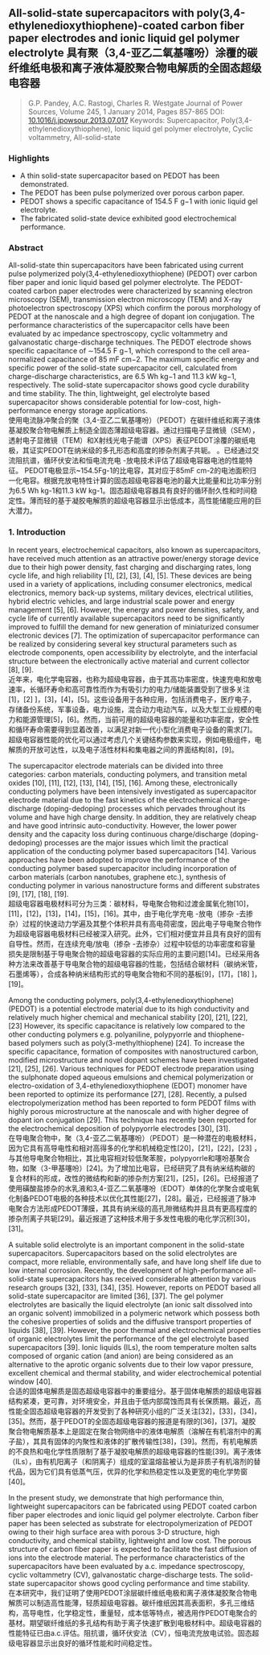 ## All-solid-state supercapacitors with poly(3,4-ethylenedioxythiophene)-coated carbon fiber paper electrodes and ionic liquid gel polymer electrolyte 具有聚（3,4-亚乙二氧基噻吩）涂覆的碳纤维纸电极和离子液体凝胶聚合物电解质的全固态超级电容器

> G.P. Pandey, A.C. Rastogi, Charles R. Westgate
> Journal of Power Sources, Volume 245, 1 January 2014, Pages 857-865
> DOI: [10.1016/j.jpowsour.2013.07.017](https://doi.org/10.1016/j.jpowsour.2013.07.017)
> Keywords: Supercapacitor, Poly(3,4-ethylenedioxythiophene), Ionic liquid gel polymer electrolyte, Cyclic voltammetry, All-solid-state

### Highlights
- A thin solid-state supercapacitor based on PEDOT has been demonstrated.
- The PEDOT has been pulse polymerized over porous carbon paper.
- PEDOT shows a specific capacitance of 154.5 F g−1 with ionic liquid gel electrolyte.
- The fabricated solid-state device exhibited good electrochemical performance.

### Abstract
All-solid-state thin supercapacitors have been fabricated using current pulse polymerized poly(3,4-ethylenedioxythiophene) (PEDOT) over carbon fiber paper and ionic liquid based gel polymer electrolyte. The PEDOT-coated carbon paper electrodes were characterized by scanning electron microscopy (SEM), transmission electron microscopy (TEM) and X-ray photoelectron spectroscopy (XPS) which confirm the porous morphology of PEDOT at the nanoscale and a high degree of  dopant ion conjugation. The performance characteristics of the supercapacitor cells have been evaluated by ac impedance spectroscopy, cyclic voltammetry and galvanostatic charge-discharge techniques. The PEDOT electrode shows specific capacitance of ∼154.5 F g−1, which correspond to the cell area-normalized capacitance of 85 mF cm−2. The maximum specific energy and specific power of the solid-state supercapacitor cell, calculated from charge-discharge characteristics, are 6.5 Wh kg−1 and 11.3 kW kg−1, respectively. The solid-state supercapacitor shows good cycle durability and time stability. The thin, lightweight, gel electrolyte based supercapacitor shows considerable potential for low-cost, high-performance energy storage applications.  
使用电流脉冲聚合的聚（3,4-亚乙二氧基噻吩）（PEDOT）在碳纤维纸和离子液体基凝胶聚合物电解质上制造全固态薄超级电容器。通过扫描电子显微镜（SEM），透射电子显微镜（TEM）和X射线光电子能谱（XPS）表征PEDOT涂覆的碳纸电极，其证实PEDOT在纳米级的多孔形态和高度的掺杂剂离子共轭。 。已经通过交流阻抗谱，循环伏安法和恒电流充电 -放电技术评估了超级电容器电池的性能特征。 PEDOT电极显示~154.5Fg-1的比电容，其对应于85mF cm-2的电池面积归一化电容。根据充放电特性计算的固态超级电容器电池的最大比能量和比功率分别为6.5 Wh kg-1和11.3 kW kg-1。固态超级电容器具有良好的循环耐久性和时间稳定性。薄而轻的基于凝胶电解质的超级电容器显示出低成本，高性能储能应用的巨大潜力。

### 1. Introduction
In recent years, electrochemical capacitors, also known as supercapacitors, have received much attention as an attractive power/energy storage device due to their high power density, fast charging and discharging rates, long cycle life, and high reliability [1], [2], [3], [4], [5]. These devices are being used in a variety of applications, including consumer electronics, medical electronics, memory back-up systems, military devices, electrical utilities, hybrid electric vehicles, and large industrial scale power and energy management [5], [6]. However, the energy and power densities, safety, and cycle life of currently available supercapacitors need to be significantly improved to fulfill the demand for new generation of miniaturized consumer electronic devices [7]. The optimization of supercapacitor performance can be realized by considering several key structural parameters such as electrode components, open accessibility by electrolyte, and the interfacial structure between the electronically active material and current collector [8], [9].  
近年来，电化学电容器，也称为超级电容器，由于其高功率密度，快速充电和放电速率，长循环寿命和高可靠性而作为有吸引力的电力/储能装置受到了很多关注[1]，[2] ]，[3]，[4]，[5]。这些设备用于各种应用，包括消费电子，医疗电子，存储备份系统，军事设备，电力设施，混合动力电动汽车，以及大型工业规模的电力和能源管理[5]，[6]。然而，当前可用的超级电容器的能量和功率密度，安全性和循环寿命需要得到显着改善，以满足对新一代小型化消费电子设备的需求[7]。超级电容器性能的优化可以通过考虑几个关键结构参数来实现，例如电极组件，电解质的开放可达性，以及电子活性材料和集电器之间的界面结构[8]，[9]。

The supercapacitor electrode materials can be divided into three categories: carbon materials, conducting polymers, and transition metal oxides [10], [11], [12], [13], [14], [15], [16]. Among these, electronically conducting polymers have been intensively investigated as supercapacitor electrode material due to the fast kinetics of the electrochemical charge-discharge (doping-dedoping) processes which pervades throughout its volume and have high charge density. In addition, they are relatively cheap and have good intrinsic auto-conductivity. However, the lower power density and the capacity loss during continuous charge/discharge (doping-dedoping) processes are the major issues which limit the practical application of the conducting polymer based supercapacitors [14]. Various approaches have been adopted to improve the performance of the conducting polymer based supercapacitor including incorporation of carbon materials (carbon nanotubes, graphene etc.), synthesis of conducting polymer in various nanostructure forms and different substrates [9], [17], [18], [19].  
超级电容器电极材料可分为三类：碳材料，导电聚合物和过渡金属氧化物[10]，[11]，[12]，[13]，[14]，[15]，[16]。其中，由于电化学充电 -放电（掺杂 -去掺杂）过程的快速动力学遍及其整个体积并具有高电荷密度，因此电子导电聚合物作为超级电容器电极材料已经被深入研究。此外，它们相对便宜并且具有良好的固有自导性。然而，在连续充电/放电（掺杂 -去掺杂）过程中较低的功率密度和容量损失是限制基于导电聚合物的超级电容器的实际应用的主要问题[14]。已经采用各种方法来改善基于导电聚合物的超级电容器的性能，包括结合碳材料（碳纳米管，石墨烯等），合成各种纳米结构形式的导电聚合物和不同的基板[9]，[17]，[18] ]，[19]。

Among the conducting polymers, poly(3,4-ethylenedioxythiophene) (PEDOT) is a potential electrode material due to its high conductivity and relatively much higher chemical and mechanical stability [20], [21], [22], [23] However, its specific capacitance is relatively low compared to the other conducting polymers e.g. polyaniline, polypyorrle and thiophene-based polymers such as poly(3-methylthiophene) [24]. To increase the specific capacitance, formation of composites with nanostructured carbon, modified microstructure and novel dopant schemes have been investigated [21], [25], [26]. Various techniques for PEDOT electrode preparation using the sulphonate doped aqueous emulsions and chemical polymerization or electro-oxidation of 3,4-ethylenedioxythiophene (EDOT) monomer have been reported to optimize its performance [27], [28]. Recently, a pulsed electropolymerization method has been reported to form PEDOT films with highly porous microstructure at the nanoscale and with higher degree of dopant ion conjugation [29]. This technique has recently been reported for the electrochemical deposition of polypyorrle electrodes [30], [31].  
在导电聚合物中，聚（3,4-亚乙二氧基噻吩）（PEDOT）是一种潜在的电极材料，因为它具有高导电性和相对高得多的化学和机械稳定性[20]，[21]，[22]，[23] ，与其他导电聚合物相比，其比电容相对较低聚苯胺，polypyorrle和噻吩基聚合物，如聚（3-甲基噻吩）[24]。为了增加比电容，已经研究了具有纳米结构碳的复合材料的形成，改性的微结构和新的掺杂剂方案[21]，[25]，[26]。已经报道了使用磺酸盐掺杂的水乳液和3,4-亚乙二氧基噻吩（EDOT）单体的化学聚合或电氧化制备PEDOT电极的各种技术以优化其性能[27]，[28]。最近，已经报道了脉冲电聚合方法形成PEDOT薄膜，其具有纳米级的高孔隙微结构并且具有更高程度的掺杂剂离子共轭[29]。最近报道了这种技术用于多发性电极的电化学沉积[30]，[31]。

A suitable solid electrolyte is an important component in the solid-state supercapacitors. Supercapacitors based on the solid electrolytes are compact, more reliable, environmentally safe, and have long shelf life due to low internal corrosion. Recently, the development of high-performance all-solid-state supercapacitors has received considerable attention by various research groups [32], [33], [34], [35]. However, reports on PEDOT based all solid-state supercapacitor are limited [36], [37]. The gel polymer electrolytes are basically the liquid electrolyte (an ionic salt dissolved into an organic solvent) immobilized in a polymeric network which possess both the cohesive properties of solids and the diffusive transport properties of liquids [38], [39]. However, the poor thermal and electrochemical properties of organic electrolytes limit the performance of the gel electrolyte based supercapacitors [39]. Ionic liquids (ILs), the room temperature molten salts composed of organic cation (and anion) are being considered as an alternative to the aprotic organic solvents due to their low vapor pressure, excellent chemical and thermal stability, and wider electrochemical potential window [40].  
合适的固体电解质是固态超级电容器中的重要组分。基于固体电解质的超级电容器结构紧凑，更可靠，对环境安全，并且由于低内部腐蚀而具有长保质期。最近，高性能全固态超级电容器的开发受到了各种研究小组的广泛关注[32]，[33]，[34]，[35]。然而，基于PEDOT的全固态超级电容器的报道是有限的[36]，[37]。凝胶聚合物电解质基本上是固定在聚合物网络中的液体电解质（溶解在有机溶剂中的离子盐），其具有固体的内聚性和液体的扩散传输性[38]，[39]。然而，有机电解质的不良热和电化学性质限制了基于凝胶电解质的超级电容器的性能[39]。离子液体（ILs），由有机阳离子（和阴离子）组成的室温熔盐被认为是非质子有机溶剂的替代品，因为它们具有低蒸气压，优异的化学和热稳定性以及更宽的电化学势窗[40]。

In the present study, we demonstrate that high performance thin, lightweight supercapacitors can be fabricated using PEDOT coated carbon fiber paper electrodes and ionic liquid gel polymer electrolyte. Carbon fiber paper has been selected as substrate for electropolymerization of PEDOT owing to their high surface area with porous 3-D structure, high conductivity, and chemical stability, lightweight and low cost. The porous structure of carbon fiber paper is expected to facilitate the fast diffusion of ions into the electrode material. The performance characteristics of the supercapacitors have been evaluated by a.c. impedance spectroscopy, cyclic voltammetry (CV), galvanostatic charge-discharge tests. The solid-state supercapacitor shows good cycling performance and time stability.  
在本研究中，我们证明了使用PEDOT涂层碳纤维纸电极和离子液体凝胶聚合物电解质可以制造高性能薄，轻质超级电容器。碳纤维纸因其高表面积，多孔三维结构，高导电性，化学稳定性，重量轻，成本低等特点，被选用作PEDOT电聚合的基材。期望碳纤维纸的多孔结构有助于离子快速扩散到电极材料中。超级电容器的性能特征已由a.c.评估。阻抗谱，循环伏安法（CV），恒电流充放电试验。固态超级电容器显示出良好的循环性能和时间稳定性。